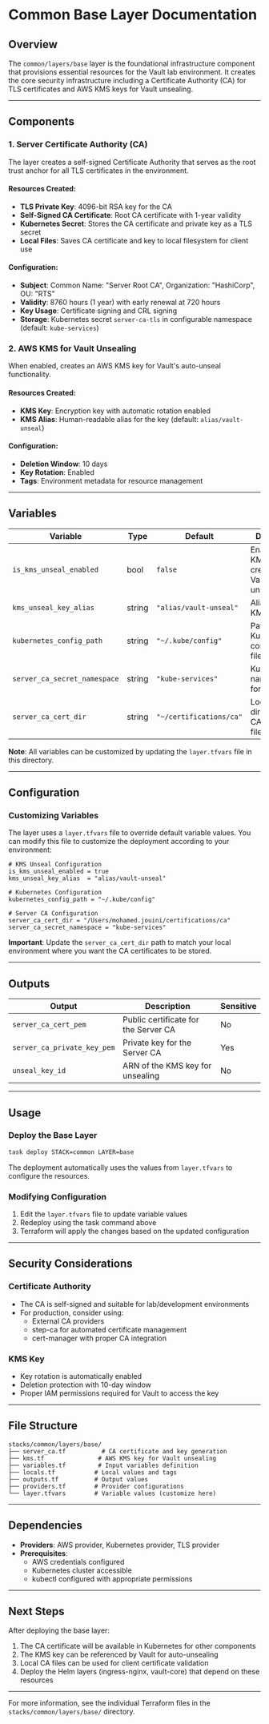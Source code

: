 # Common Base Layer Documentation

## Overview

The `common/layers/base` layer is the foundational infrastructure component that provisions essential resources for the Vault lab environment. It creates the core security infrastructure including a Certificate Authority (CA) for TLS certificates and AWS KMS keys for Vault unsealing.

---

## Components

### 1. Server Certificate Authority (CA)

The layer creates a self-signed Certificate Authority that serves as the root trust anchor for all TLS certificates in the environment.

#### Resources Created:
- **TLS Private Key**: 4096-bit RSA key for the CA
- **Self-Signed CA Certificate**: Root CA certificate with 1-year validity
- **Kubernetes Secret**: Stores the CA certificate and private key as a TLS secret
- **Local Files**: Saves CA certificate and key to local filesystem for client use

#### Configuration:
- **Subject**: Common Name: "Server Root CA", Organization: "HashiCorp", OU: "RTS"
- **Validity**: 8760 hours (1 year) with early renewal at 720 hours
- **Key Usage**: Certificate signing and CRL signing
- **Storage**: Kubernetes secret `server-ca-tls` in configurable namespace (default: `kube-services`)

### 2. AWS KMS for Vault Unsealing

When enabled, creates an AWS KMS key for Vault's auto-unseal functionality.

#### Resources Created:
- **KMS Key**: Encryption key with automatic rotation enabled
- **KMS Alias**: Human-readable alias for the key (default: `alias/vault-unseal`)

#### Configuration:
- **Deletion Window**: 10 days
- **Key Rotation**: Enabled
- **Tags**: Environment metadata for resource management

---

## Variables

| Variable | Type | Default | Description |
|----------|------|---------|-------------|
| `is_kms_unseal_enabled` | bool | `false` | Enable/disable KMS key creation for Vault unsealing |
| `kms_unseal_key_alias` | string | `"alias/vault-unseal"` | Alias for the KMS key |
| `kubernetes_config_path` | string | `"~/.kube/config"` | Path to Kubernetes configuration file |
| `server_ca_secret_namespace` | string | `"kube-services"` | Kubernetes namespace for CA secret |
| `server_ca_cert_dir` | string | `"~/certifications/ca"` | Local directory for CA certificate files |

**Note**: All variables can be customized by updating the `layer.tfvars` file in this directory.

---

## Configuration

### Customizing Variables

The layer uses a `layer.tfvars` file to override default variable values. You can modify this file to customize the deployment according to your environment:

```hcl
# KMS Unseal Configuration
is_kms_unseal_enabled = true
kms_unseal_key_alias  = "alias/vault-unseal"

# Kubernetes Configuration
kubernetes_config_path = "~/.kube/config"

# Server CA Configuration
server_ca_cert_dir = "/Users/mohamed.jouini/certifications/ca"
server_ca_secret_namespace = "kube-services"
```

**Important**: Update the `server_ca_cert_dir` path to match your local environment where you want the CA certificates to be stored.

---

## Outputs

| Output | Description | Sensitive |
|--------|-------------|-----------|
| `server_ca_cert_pem` | Public certificate for the Server CA | No |
| `server_ca_private_key_pem` | Private key for the Server CA | Yes |
| `unseal_key_id` | ARN of the KMS key for unsealing | No |

---

## Usage

### Deploy the Base Layer

```bash
task deploy STACK=common LAYER=base
```

The deployment automatically uses the values from `layer.tfvars` to configure the resources.

### Modifying Configuration

1. Edit the `layer.tfvars` file to update variable values
2. Redeploy using the task command above
3. Terraform will apply the changes based on the updated configuration

---

## Security Considerations

### Certificate Authority
- The CA is self-signed and suitable for lab/development environments
- For production, consider using:
  - External CA providers
  - step-ca for automated certificate management
  - cert-manager with proper CA integration

### KMS Key
- Key rotation is automatically enabled
- Deletion protection with 10-day window
- Proper IAM permissions required for Vault to access the key

---

## File Structure

```
stacks/common/layers/base/
├── server_ca.tf          # CA certificate and key generation
├── kms.tf               # AWS KMS key for Vault unsealing
├── variables.tf         # Input variables definition
├── locals.tf           # Local values and tags
├── outputs.tf          # Output values
├── providers.tf        # Provider configurations
└── layer.tfvars        # Variable values (customize here)
```

---

## Dependencies

- **Providers**: AWS provider, Kubernetes provider, TLS provider
- **Prerequisites**: 
  - AWS credentials configured
  - Kubernetes cluster accessible
  - kubectl configured with appropriate permissions

---

## Next Steps

After deploying the base layer:
1. The CA certificate will be available in Kubernetes for other components
2. The KMS key can be referenced by Vault for auto-unsealing
3. Local CA files can be used for client certificate validation
4. Deploy the Helm layers (ingress-nginx, vault-core) that depend on these resources

---

For more information, see the individual Terraform files in the `stacks/common/layers/base/` directory.